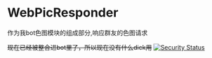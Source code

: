 # WebPicResponder
作为我bot色图模块的组成部分,响应群友的色图请求

~~现在已经被整合进bot里了，所以现在没有什么dick用~~
[![Security Status](https://s.murphysec.com/badge/sleepingzw/WebPicResponder.svg)](https://www.murphysec.com/p/sleepingzw/WebPicResponder)